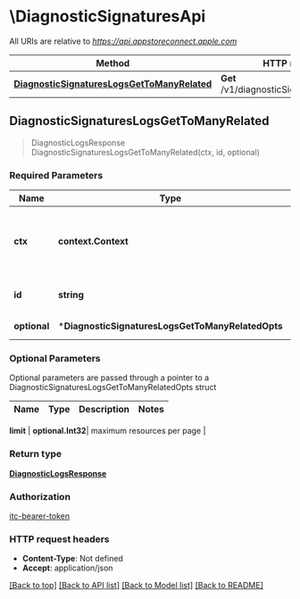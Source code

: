 # \DiagnosticSignaturesApi

All URIs are relative to *https://api.appstoreconnect.apple.com*

Method | HTTP request | Description
------------- | ------------- | -------------
[**DiagnosticSignaturesLogsGetToManyRelated**](DiagnosticSignaturesApi.md#DiagnosticSignaturesLogsGetToManyRelated) | **Get** /v1/diagnosticSignatures/{id}/logs | 



## DiagnosticSignaturesLogsGetToManyRelated

> DiagnosticLogsResponse DiagnosticSignaturesLogsGetToManyRelated(ctx, id, optional)



### Required Parameters


Name | Type | Description  | Notes
------------- | ------------- | ------------- | -------------
**ctx** | **context.Context** | context for authentication, logging, cancellation, deadlines, tracing, etc.
**id** | **string**| the id of the requested resource | 
 **optional** | ***DiagnosticSignaturesLogsGetToManyRelatedOpts** | optional parameters | nil if no parameters

### Optional Parameters

Optional parameters are passed through a pointer to a DiagnosticSignaturesLogsGetToManyRelatedOpts struct


Name | Type | Description  | Notes
------------- | ------------- | ------------- | -------------

 **limit** | **optional.Int32**| maximum resources per page | 

### Return type

[**DiagnosticLogsResponse**](DiagnosticLogsResponse.md)

### Authorization

[itc-bearer-token](../README.md#itc-bearer-token)

### HTTP request headers

- **Content-Type**: Not defined
- **Accept**: application/json

[[Back to top]](#) [[Back to API list]](../README.md#documentation-for-api-endpoints)
[[Back to Model list]](../README.md#documentation-for-models)
[[Back to README]](../README.md)

